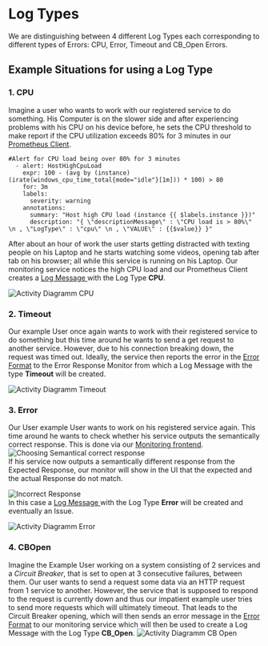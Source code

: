 # Log Types

We are distinguishing between 4 different Log Types each corresponding to different types of Errors: CPU, Error, Timeout and CB_Open Errors. 

## Example Situations for using a Log Type

### 1. CPU
Imagine a user who wants to work with our registered service to do something. His Computer is on the slower side and after experiencing problems with his CPU on his device before, he sets the CPU threshold to make report if the CPU utilization exceeds 80% for 3 minutes in our [Prometheus Client](https://github.com/ccims/overview-and-documentation/blob/gh-pages/alert-converter.md).
```shell
#Alert for CPU load being over 80% for 3 minutes
  - alert: HostHighCpuLoad
    expr: 100 - (avg by (instance) (irate(windows_cpu_time_total{mode="idle"}[1m])) * 100) > 80
    for: 3m
    labels:
      severity: warning
    annotations:
      summary: "Host high CPU load (instance {{ $labels.instance }})"
      description: "{ \"descriptionMessage\" : \"CPU load is > 80%\" \n , \"LogType\" : \"cpu\" \n , \"VALUE\" : {{$value}} }"
```
After about an hour of work the user starts getting distracted with texting people on his Laptop and he starts watching some videos, opening tab after tab on his browser; all while this service is running on his Laptop. Our monitoring service notices the high CPU load and our Prometheus Client creates a [Log Message ](https://github.com/ccims/logging-message-format/blob/dev/src/logging-message-format.ts) with the Log Type **CPU**. 

 ![Activity Diagramm CPU](https://i.gyazo.com/a39446db7786176d20b5b845cd01a79d.png)
### 2. Timeout 
Our example User once again wants to work with their registered service to do something but this time around he wants to send a get request to another service. However, due to his connection breaking down, the request was timed out. Ideally, the service then reports the error in the [Error Format](https://github.com/ccims/logging-message-format/blob/dev/src/error-format.ts) to the Error Response Monitor from which a Log Message with the type **Timeout** will be created. 

 ![Activity Diagramm Timeout](https://i.gyazo.com/e236ceb8d854a8764c39d12dc15cfabc.png)
### 3. Error 
Our User example User wants to work on his registered service again. This time around he wants to check whether his service outputs the semantically correct response. This is done via our [Monitoring frontend](https://github.com/ccims/monitoring-frontend). \
 ![Choosing Semantical correct response](https://i.gyazo.com/c5694c97e3c9a6fb9bdd8019123c11b3.png)\
If his service now outputs a semantically different response from the Expected Response, our monitor will show in the UI that the expected and the actual Response do not match.

 ![Incorrect Response](https://i.gyazo.com/111c3fbaf6ca706d96efd9506c52c168.png)\
 In this case a [Log Message ](https://github.com/ccims/logging-message-format/blob/dev/src/logging-message-format.ts) with the Log Type **Error** will be created and eventually an Issue. 

  ![Activity Diagramm Error](https://i.gyazo.com/75e33837f116aaf1a37fb2facb5b64d8.png)
### 4. CBOpen
Imagine the Example User working on a system consisting of 2 services and a *Circuit Breaker*, that is set to open at 3 consecutive failures, between them. Our user wants to send a request some data via an HTTP request from 1 service to another. However, the service that is supposed to respond to the request is currently down and thus our impatient example user tries to send more requests which will ultimately timeout. That leads to the Circuit Breaker opening, which will then sends an error message in the [Error Format](https://github.com/ccims/logging-message-format/blob/dev/src/error-format.ts) to our monitoring service which will then be used to create a Log Message with the Log Type **CB_Open**.
  ![Activity Diagramm CB Open](https://i.gyazo.com/61eeec2fca77d22f95fe2892eddde621.png)

